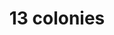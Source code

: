 ---
pid: fs72
title: 13 colonies
location_transcription: walnut road
coordinates: "[-75.152084837888, 39.947220123959]"
zipcode: '22307'
gen_neighborhood: 
neighborhood: 
outside_phl: 'Alexandria VA '
age: '11'
age_range: 6-13
instagram: 
image_file_name: fs_72.jpg
proposal_transcription: "[sketch of the United States with colony highlighted]"
topic: History
topic_summary: '0'
type: Image
keywords_other: 
credit: Joseph Dehn
image_labels: 
twitter: 
facebook: 
permalink: "/monuments/fs72/"
layout: item-page
---